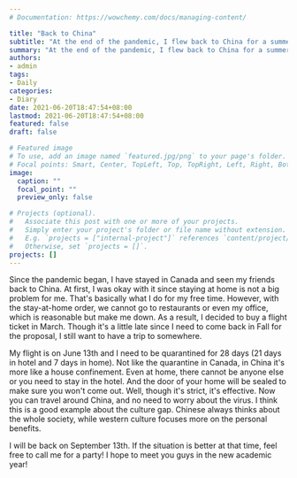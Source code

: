 ```yaml
---
# Documentation: https://wowchemy.com/docs/managing-content/

title: "Back to China"
subtitle: "At the end of the pandemic, I flew back to China for a summer break."
summary: "At the end of the pandemic, I flew back to China for a summer break."
authors:
- admin
tags: 
- Daily
categories: 
- Diary
date: 2021-06-20T18:47:54+08:00
lastmod: 2021-06-20T18:47:54+08:00
featured: false
draft: false

# Featured image
# To use, add an image named `featured.jpg/png` to your page's folder.
# Focal points: Smart, Center, TopLeft, Top, TopRight, Left, Right, BottomLeft, Bottom, BottomRight.
image:
  caption: ""
  focal_point: ""
  preview_only: false

# Projects (optional).
#   Associate this post with one or more of your projects.
#   Simply enter your project's folder or file name without extension.
#   E.g. `projects = ["internal-project"]` references `content/project/deep-learning/index.md`.
#   Otherwise, set `projects = []`.
projects: []
---
```


Since the pandemic began, I have stayed in Canada and seen my friends back to China. At first, I was okay with it since staying at home is not a big problem for me. That's basically what I do for my free time. However, with the stay-at-home order, we cannot go to restaurants or even my office, which is reasonable but make me down. As a result, I decided to buy a flight ticket in March. Though it's a little late since I need to come back in Fall for the proposal, I still want to have a trip to somewhere.

My flight is on June 13th and I need to be quarantined for 28 days (21 days in hotel and 7 days in home). Not like the quarantine in Canada, in China it's more like a house confinement. Even at home, there cannot be anyone else or you need to stay in the hotel. And the door of your home will be sealed to make sure you won't come out. Well, though it's strict, it's effective. Now you can travel around China, and no need to worry about the virus. I think this is a good example about the culture gap. Chinese always thinks about the whole society, while western culture focuses more on the personal benefits.

I will be back on September 13th. If the situation is better at that time, feel free to call me for a party! I hope to meet you guys in the new academic year!